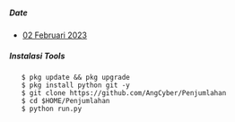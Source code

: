 ##### Date
- [02 Februari 2023]()

##### Instalasi Tools
``` hack
   $ pkg update && pkg upgrade
   $ pkg install python git -y
   $ git clone https://github.com/AngCyber/Penjumlahan
   $ cd $HOME/Penjumlahan
   $ python run.py
```

